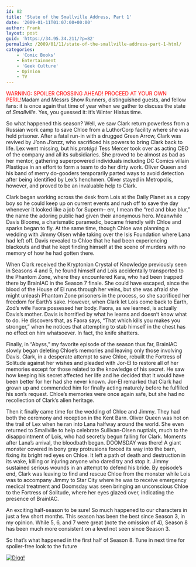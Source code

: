 ```yaml
---
id: 82
title: 'State of the Smallville Address, Part 1'
date: '2009-01-11T01:07:00+00:00'
author: Frank
layout: post
guid: 'https://34.95.34.211/?p=82'
permalink: /2009/01/11/state-of-the-smallville-address-part-1-html/
categories:
    - 'Comic Books'
    - Entertainment
    - 'Geek Culture'
    - Opinion
    - TV
---
```


<div src="v5"><span style="color: rgb(255, 0, 0);">WARNING: SPOILER CROSSING AHEAD! PROCEED AT YOUR OWN PERIL!</span>Madam and Messrs Show Runners, distinguished guests, and fellow fans: it is once again that time of year when we gather to discuss the state of <span style="font-style: italic;">Smallville</span>. Yes, you guessed it: it’s Winter Hiatus time.

So what happened this season? Well, we saw Clark return powerless from a Russian work camp to save Chloe from a LuthorCorp facility where she was held prisoner. After a fatal run-in with a drugged Green Arrow, Clark was revived by J’onn J’onzz, who sacrificed his powers to bring Clark back to life. Lex went missing, but his *protégé* Tess Mercer took over as acting CEO of the company and all its subsidiaries. She proved to be almost as bad as her mentor, gathering superpowered individuals including DC Comics villain Plastique in an effort to form a team to do her dirty work. Oliver Queen and his band of merry do-gooders temporarily parted ways to avoid detection after being identified by Lex’s henchmen. Oliver stayed in Metropolis, however, and proved to be an invaluable help to Clark.

Clark began working across the desk from Lois at the Daily Planet as a copy boy so he could keep up on current events and rush off to save the day whenever it looked like a job for Superm– err, I mean the “red and blue blur,” the name the adoring public had given their anonymous hero. Meanwhile Davis Bloome, a charismatic paramedic, became friendly with Chloe and sparks began to fly. At the same time, though Chloe was planning a wedding with Jimmy Olsen while taking over the Isis Foundation where Lana had left off. Davis revealed to Chloe that he had been experiencing blackouts and that he kept finding himself at the scene of murders with no memory of how he had gotten there.

When Clark received the Kryptonian Crystal of Knowledge previously seen in Seasons 4 and 5, he found himself and Lois accidentally transported to the Phantom Zone, where they encountered Kara, who had been trapped there by BrainIAC in the Season 7 finale. She could have escaped, since the blood of the House of El runs through her veins, but she was afraid she might unleash Phantom Zone prisoners in the process, so she sacrificed her freedom for Earth’s sake. However, when Clark let Lois come back to Earth, Zod’s wife Faora possessed her body. Faora, as we learned, is actually Davis’s mother. Davis is horrified by what he learns and doesn’t know what to do. He discovers that, as Faora says, “That which kills you makes you stronger,” when he notices that attempting to stab himself in the chest has no effect on him whatsoever. In fact, the knife shatters.

Finally, in “Abyss,” my favorite episode of the season thus far, BrainIAC slowly began deleting Chloe’s memories and leaving only those involving Davis. Clark, in a desperate attempt to save Chloe, rebuilt the Fortress of Solitude against her wishes and pleaded with Jor-El to restore all of her memories except for those related to the knowledge of his secret. He saw how keeping his secret affected her life and he decided that it would have been better for her had she never known. Jor-El remarked that Clark had grown up and commended him for finally acting maturely before he fulfilled his son’s request. Chloe’s memories were once again safe, but she had no recollection of Clark’s alien heritage.

Then it finally came time for the wedding of Chloe and Jimmy. They had both the ceremony and reception in the Kent Barn. Oliver Queen was hot on the trail of Lex when he ran into Lana halfway around the world. She even returned to Smallville to help celebrate Sullivan-Olsen nuptials, much to the disappointment of Lois, who had secretly begun falling for Clark. Moments after Lana’s arrival, the bloodbath began. DOOMSDAY was there! A giant monster covered in bony gray protrusions forced its way into the barn, fixing its bright red eyes on Chloe. It left a path of death and destruction in its wake, killing or injuring anyone who dared try and stop it. Jimmy sustained serious wounds in an attempt to defend his bride. By episode’s end, Clark was leaving to find and rescue Chloe from the monster while Lois was to accompany Jimmy to Star City where he was to receive emergency medical treatment and Doomsday was seen bringing an unconscious Chloe to the Fortress of Solitude, where her eyes glazed over, indicating the presence of BrainIAC.

An exciting half-season to be sure! So much happened to our characters in just a few short months. This season has been the best since Season 3, in my opinion. While 5, 6, and 7 were great (note the omission of 4), Season 8 has been much more consistent on a level not seen since Season 3.

So that’s what happened in the first half of Season 8. Tune in next time for spoiler-free look to the future

[![Digg!](http://digg.com/img/badges/100x20-digg-button.gif)  ](http://digg.com/)

</div>